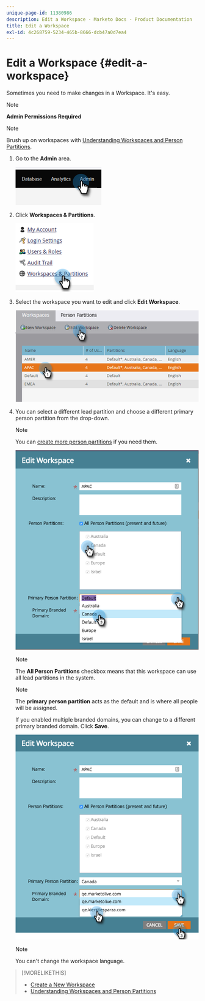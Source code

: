 ```yaml
---
unique-page-id: 11380986
description: Edit a Workspace - Marketo Docs - Product Documentation
title: Edit a Workspace
exl-id: 4c268759-5234-465b-8666-dcb47a0d7ea4
---
```

# Edit a Workspace {#edit-a-workspace}

Sometimes you need to make changes in a Workspace. It's easy.

>[!NOTE]
>
>**Admin Permissions Required**

>[!NOTE]
>
>Brush up on workspaces with [Understanding Workspaces and Person Partitions](/help/marketo/product-docs/administration/workspaces-and-person-partitions/understanding-workspaces-and-person-partitions.md).

1. Go to the **Admin** area. 

   ![](assets/edit-a-workspace-1.png)

1. Click **Workspaces & Partitions**.

   ![](assets/edit-a-workspace-2.png)

1. Select the workspace you want to edit and click **Edit Workspace**.

   ![](assets/edit-a-workspace-3.png)

1. You can select a different lead partition and choose a different primary person partition from the drop-down.

   >[!NOTE]
   >
   >You can [create more person partitions](/help/marketo/product-docs/administration/workspaces-and-person-partitions/create-a-person-partition.md) if you need them.

   ![](assets/edit-a-workspace-4.png)

   >[!NOTE]
   >
   >The **All Person Partitions** checkbox means that this workspace can use all lead partitions in the system.

   >[!NOTE]
   >
   >The **primary person partition** acts as the default and is where all people will be assigned.

   If you enabled multiple branded domains, you can change to a different primary branded domain. Click **Save**.

   ![](assets/edit-a-workspace-5.png)

   >[!NOTE]
   >
   >You can't change the workspace language.

>[!MORELIKETHIS]
>
>* [Create a New Workspace](/help/marketo/product-docs/administration/workspaces-and-person-partitions/create-a-new-workspace.md)
>* [Understanding Workspaces and Person Partitions](/help/marketo/product-docs/administration/workspaces-and-person-partitions/understanding-workspaces-and-person-partitions.md)
